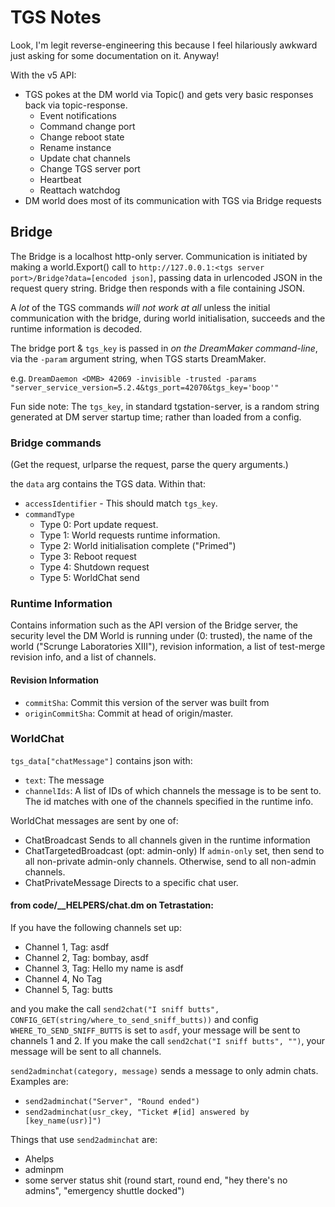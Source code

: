 # TGS Notes

Look, I'm legit reverse-engineering this because I feel hilariously
awkward just asking for some documentation on it. Anyway!

With the v5 API:
- TGS pokes at the DM world via Topic() and gets very basic responses back via topic-response.
    + Event notifications
    + Command change port
    + Change reboot state
    + Rename instance
    + Update chat channels
    + Change TGS server port
    + Heartbeat
    + Reattach watchdog
- DM world does most of its communication with TGS via Bridge requests

## Bridge

The Bridge is a localhost http-only server. Communication is initiated
by making a world.Export() call to
`http://127.0.0.1:<tgs server port>/Bridge?data=[encoded json]`,
passing data in urlencoded JSON in the request query string. Bridge
then responds with a file containing JSON.

A *lot* of the TGS commands *will not work at all* unless the initial
communication with the bridge, during world initialisation, succeeds
and the runtime information is decoded.

The bridge port & `tgs_key` is passed in *on the DreamMaker
command-line*, via the `-param` argument string, when TGS starts
DreamMaker.

e.g. `DreamDaemon <DMB> 42069 -invisible -trusted -params "server_service_version=5.2.4&tgs_port=42070&tgs_key='boop'"`

Fun side note: The `tgs_key`, in standard tgstation-server, is a
random string generated at DM server startup time; rather than loaded from a config.

### Bridge commands

(Get the request, urlparse the request, parse the query arguments.)

the `data` arg contains the TGS data. Within that:
- `accessIdentifier` - This should match `tgs_key`.
- `commandType`
    + Type 0: Port update request.
    + Type 1: World requests runtime information.
    + Type 2: World initialisation complete ("Primed")
    + Type 3: Reboot request
    + Type 4: Shutdown request
    + Type 5: WorldChat send

### Runtime Information

Contains information such as the API version of the Bridge server, the
security level the DM World is running under (0: trusted), the name of
the world ("Scrunge Laboratories XIII"), revision information, a list
of test-merge revision info, and a list of channels.

#### Revision Information
- `commitSha`: Commit this version of the server was built from
- `originCommitSha`: Commit at head of origin/master.

### WorldChat

`tgs_data["chatMessage"]` contains json with:
+ `text`: The message
+ `channelIds`: A list of IDs of which channels the message is to be
sent to. The id matches with one of the channels specified in the
runtime info.

WorldChat messages are sent by one of:
- ChatBroadcast
   Sends to all channels given in the runtime information
- ChatTargetedBroadcast (opt: admin-only)
   If `admin-only` set, then send to all non-private admin-only channels. Otherwise, send to all non-admin channels.
- ChatPrivateMessage
   Directs to a specific chat user.

#### from code/__HELPERS/chat.dm on Tetrastation:

If you have the following channels set up:
- Channel 1, Tag: asdf
- Channel 2, Tag: bombay, asdf
- Channel 3, Tag: Hello my name is asdf
- Channel 4, No Tag
- Channel 5, Tag: butts

and you make the call `send2chat("I sniff butts", CONFIG_GET(string/where_to_send_sniff_butts))`
and config `WHERE_TO_SEND_SNIFF_BUTTS` is set to `asdf`, your message will be sent to channels 1 and 2.
If you make the call `send2chat("I sniff butts", "")`, your message will be sent to all channels.

`send2adminchat(category, message)` sends a message to only admin chats. Examples are:
- `send2adminchat("Server", "Round ended")`
- `send2adminchat(usr_ckey, "Ticket #[id] answered by [key_name(usr)]")`

Things that use `send2adminchat` are:
- Ahelps
- adminpm
- some server status shit (round start, round end, "hey there's no admins", "emergency shuttle docked")
